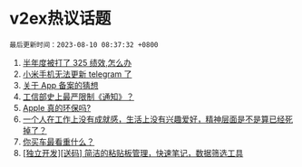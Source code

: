 # v2ex热议话题

`最后更新时间：2023-08-10 08:37:32 +0800`

1. [半年度被打了 325 绩效,怎么办](https://www.v2ex.com/t/963630)
1. [小米手机无法更新 telegram 了](https://www.v2ex.com/t/963610)
1. [关于 App 备案的猜想](https://www.v2ex.com/t/963800)
1. [工信部史上最严限制《通知》？](https://www.v2ex.com/t/963769)
1. [Apple 真的环保吗?](https://www.v2ex.com/t/963600)
1. [一个人在工作上没有成就感，生活上没有兴趣爱好，精神层面是不是算已经死掉了？](https://www.v2ex.com/t/963633)
1. [你买车最看重什么？](https://www.v2ex.com/t/963755)
1. [[独立开发][送码] 简洁的粘贴板管理，快速笔记，数据筛选工具](https://www.v2ex.com/t/963587)

